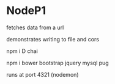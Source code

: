 # NodeP1
fetches data from a url

demonstrates writing to file and cors

npm i D chai

npm i bower bootstrap jquery mysql pug

runs at port 4321 (nodemon)
